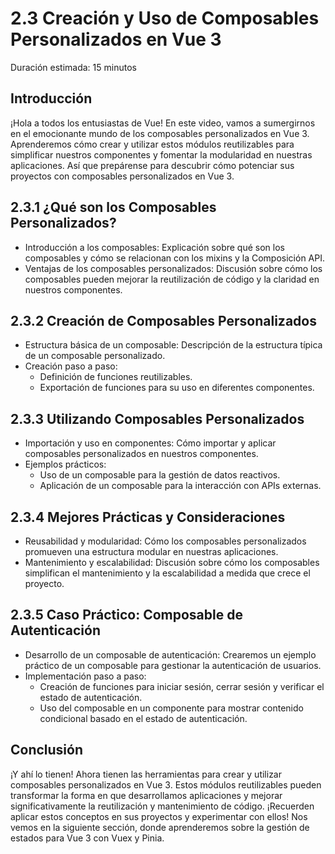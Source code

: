 # 2.3 Creación y Uso de Composables Personalizados en Vue 3

Duración estimada: 15 minutos


## Introducción

¡Hola a todos los entusiastas de Vue! En este video, vamos a sumergirnos en el emocionante mundo de los composables personalizados en Vue 3. Aprenderemos cómo crear y utilizar estos módulos reutilizables para simplificar nuestros componentes y fomentar la modularidad en nuestras aplicaciones. Así que prepárense para descubrir cómo potenciar sus proyectos con composables personalizados en Vue 3.


## 2.3.1 ¿Qué son los Composables Personalizados?

- Introducción a los composables: Explicación sobre qué son los composables y cómo se relacionan con los mixins y la Composición API.
- Ventajas de los composables personalizados: Discusión sobre cómo los composables pueden mejorar la reutilización de código y la claridad en nuestros componentes.


## 2.3.2 Creación de Composables Personalizados

- Estructura básica de un composable: Descripción de la estructura típica de un composable personalizado.
- Creación paso a paso:
  - Definición de funciones reutilizables.
  - Exportación de funciones para su uso en diferentes componentes.


## 2.3.3 Utilizando Composables Personalizados

- Importación y uso en componentes: Cómo importar y aplicar composables personalizados en nuestros componentes.
- Ejemplos prácticos:
  - Uso de un composable para la gestión de datos reactivos.
  - Aplicación de un composable para la interacción con APIs externas.


## 2.3.4 Mejores Prácticas y Consideraciones

- Reusabilidad y modularidad: Cómo los composables personalizados promueven una estructura modular en nuestras aplicaciones.
- Mantenimiento y escalabilidad: Discusión sobre cómo los composables simplifican el mantenimiento y la escalabilidad a medida que crece el proyecto.


## 2.3.5 Caso Práctico: Composable de Autenticación

- Desarrollo de un composable de autenticación: Crearemos un ejemplo práctico de un composable para gestionar la autenticación de usuarios.
- Implementación paso a paso:
  - Creación de funciones para iniciar sesión, cerrar sesión y verificar el estado de autenticación.
  - Uso del composable en un componente para mostrar contenido condicional basado en el estado de autenticación.


## Conclusión

¡Y ahí lo tienen! Ahora tienen las herramientas para crear y utilizar composables personalizados en Vue 3. Estos módulos reutilizables pueden transformar la forma en que desarrollamos aplicaciones y mejorar significativamente la reutilización y mantenimiento de código. ¡Recuerden aplicar estos conceptos en sus proyectos y experimentar con ellos! Nos vemos en la siguiente sección, donde aprenderemos sobre la gestión de estados para Vue 3 con Vuex y Pinia.
